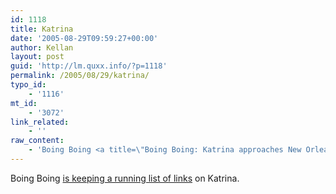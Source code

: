 ```yaml
---
id: 1118
title: Katrina
date: '2005-08-29T09:59:27+00:00'
author: Kellan
layout: post
guid: 'http://lm.quxx.info/?p=1118'
permalink: /2005/08/29/katrina/
typo_id:
    - '1116'
mt_id:
    - '3072'
link_related:
    - ''
raw_content:
    - 'Boing Boing <a title=\"Boing Boing: Katrina approaches New Orleans, US Gulf Coast\" href=\"http://www.boingboing.net/2005/08/29/katrina_approaches_n.html\">is keeping a running list of links</a> on Katrina.'
---
```


Boing Boing [is keeping a running list of links](http://www.boingboing.net/2005/08/29/katrina_approaches_n.html "Boing Boing: Katrina approaches New Orleans, US Gulf Coast") on Katrina.